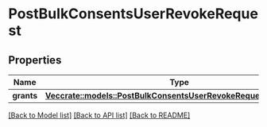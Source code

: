 # PostBulkConsentsUserRevokeRequest

## Properties

Name | Type | Description | Notes
------------ | ------------- | ------------- | -------------
**grants** | [**Vec<crate::models::PostBulkConsentsUserRevokeRequestGrantsInner>**](post_bulk_consents_user_revoke_request_grants_inner.md) |  | 

[[Back to Model list]](../README.md#documentation-for-models) [[Back to API list]](../README.md#documentation-for-api-endpoints) [[Back to README]](../README.md)



